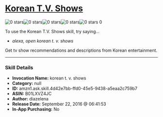 # [Korean T.V. Shows](http://alexa.amazon.com/#skills/amzn1.ask.skill.4d42e7bb-ffd0-45e5-9438-a5eaa2c759b7)
![0 stars](../../images/ic_star_border_black_18dp_1x.png)![0 stars](../../images/ic_star_border_black_18dp_1x.png)![0 stars](../../images/ic_star_border_black_18dp_1x.png)![0 stars](../../images/ic_star_border_black_18dp_1x.png)![0 stars](../../images/ic_star_border_black_18dp_1x.png) 0

To use the Korean T.V. Shows skill, try saying...

* *alexa, open korean t. v. shows*

Get tv show recommendations and descriptions from Korean entertainment.

***

### Skill Details

* **Invocation Name:** korean t. v. shows
* **Category:** null
* **ID:** amzn1.ask.skill.4d42e7bb-ffd0-45e5-9438-a5eaa2c759b7
* **ASIN:** B01LXVZ4JC
* **Author:** diazelena
* **Release Date:** September 22, 2016 @ 06:41:53
* **In-App Purchasing:** No
